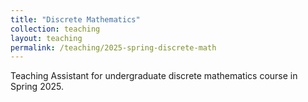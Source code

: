 ```yaml
---
title: "Discrete Mathematics"
collection: teaching
layout: teaching
permalink: /teaching/2025-spring-discrete-math
---
```


Teaching Assistant for undergraduate discrete mathematics course in Spring 2025. 
